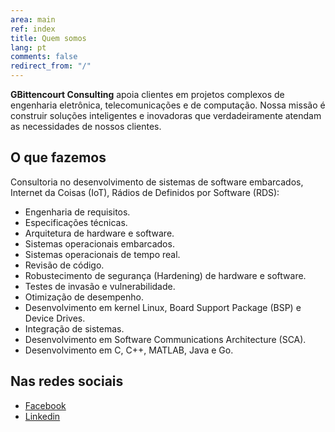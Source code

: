 ```yaml
---
area: main
ref: index
title: Quem somos
lang: pt
comments: false
redirect_from: "/"
---
```


**GBittencourt Consulting** apoia clientes em projetos complexos de engenharia eletrônica, telecomunicações e de computação. Nossa missão é construir soluções inteligentes e inovadoras que verdadeiramente atendam as necessidades de nossos clientes. 

## O que fazemos

Consultoria no desenvolvimento de sistemas de software embarcados, Internet da Coisas (IoT), Rádios de Definidos por Software (RDS):

* Engenharia de requisitos.
* Especificações técnicas.
* Arquitetura de hardware e software.
* Sistemas operacionais embarcados.
* Sistemas operacionais de tempo real.
* Revisão de código.
* Robustecimento de segurança (Hardening) de hardware e software.
* Testes de invasão e vulnerabilidade.
* Otimização de desempenho.
* Desenvolvimento em kernel Linux, Board Support Package (BSP) e Device Drives.
* Integração de sistemas.
* Desenvolvimento em Software Communications Architecture (SCA).
* Desenvolvimento em C, C++, MATLAB, Java e Go.

## Nas redes sociais

* [Facebook](https://www.facebook.com/GBittencourtConsultoria/)
* [Linkedin](https://www.linkedin.com/company/gbittencourt/)